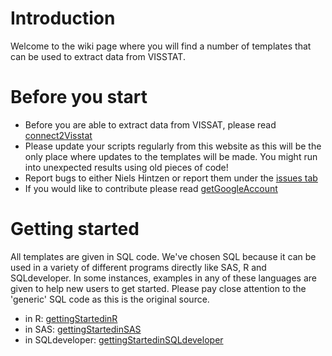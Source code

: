 # Introduction #
Welcome to the wiki page where you will find a number of templates that can be used to extract data from VISSTAT.

# Before you start #
  * Before you are able to extract data from VISSAT, please read [connect2Visstat](connect2Visstat.md)
  * Please update your scripts regularly from this website as this will be the only place where updates to the templates will be made. You might run into unexpected results using old pieces of code!
  * Report bugs to either Niels Hintzen or report them under the [issues tab](http://code.google.com/p/visstat-extraction/issues/list)
  * If you would like to contribute please read [getGoogleAccount](getGoogleAccount.md)

# Getting started #
All templates are given in SQL code. We've chosen SQL because it can be used in a variety of different programs directly like SAS, R and SQLdeveloper. In some instances, examples in any of these languages are given to help new users to get started. Please pay close attention to the 'generic' SQL code as this is the original source.
  * in R: [gettingStartedinR](gettingStartedinR.md)
  * in SAS: [gettingStartedinSAS](gettingStartedinSAS.md)
  * in SQLdeveloper: [gettingStartedinSQLdeveloper](gettingStartedinSQLdeveloper.md)